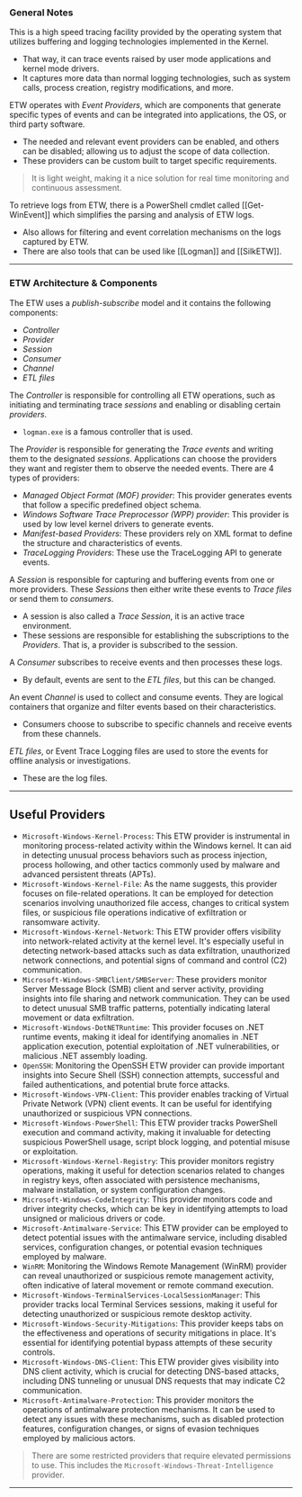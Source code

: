 ### General Notes

This is a high speed tracing facility provided by the operating system that utilizes buffering and logging technologies implemented in the Kernel.
- That way, it can trace events raised by user mode applications and kernel mode drivers.
- It captures more data than normal logging technologies, such as system calls, process creation, registry modifications, and more.

ETW operates with *Event Providers*, which are components that generate specific types of events and can be integrated into applications, the OS, or third party software.
- The needed and relevant event providers can be enabled, and others can be disabled; allowing us to adjust the scope of data collection. 
- These providers can be custom built to target specific requirements.

> It is light weight, making it a nice solution for real time monitoring and continuous assessment.

To retrieve logs from ETW, there is a PowerShell cmdlet called [[Get-WinEvent]] which simplifies the parsing and analysis of ETW logs.
- Also allows for filtering and event correlation mechanisms on the logs captured by ETW.
- There are also tools that can be used like [[Logman]] and [[SilkETW]].

---
### ETW Architecture & Components

The ETW uses a *publish-subscribe* model and it contains the following components:
- *Controller*
- *Provider*
- *Session*
- *Consumer*
- *Channel*
- *ETL files*

The *Controller* is responsible for controlling all ETW operations, such as initiating and terminating trace *sessions* and enabling or disabling certain *providers*.
- `logman.exe` is a famous controller that is used.

The *Provider* is responsible for generating the *Trace events* and writing them to the designated *sessions*. Applications can choose the providers they want and register them to observe the needed events. There are 4 types of providers:
- *Managed Object Format (MOF) provider*: This provider generates events that follow a specific predefined object schema.
- *Windows Software Trace Preprocessor (WPP) provider*: This provider is used by low level kernel drivers to generate events.
- *Manifest-based Providers*: These providers rely on XML format to define the structure and characteristics of events.
- *TraceLogging Providers*: These use the TraceLogging API to generate events.

A *Session* is responsible for capturing and buffering events from one or more providers. These *Sessions* then either write these events to *Trace files* or send them to *consumers*.
- A session is also called a *Trace Session*, it is an active trace environment.
- These sessions are responsible for establishing the subscriptions to the *Providers*. That is, a provider is subscribed to the session.

A *Consumer* subscribes to receive events and then processes these logs.
- By default, events are sent to the *ETL files*, but this can be changed.

An event *Channel* is used to collect and consume events. They are logical containers that organize and filter events based on their characteristics.
- Consumers choose to subscribe to specific channels and receive events from these channels.

*ETL files*, or Event Trace Logging files are used to store the events for offline analysis or investigations.
- These are the log files.

---
## Useful Providers

- `Microsoft-Windows-Kernel-Process`: This ETW provider is instrumental in monitoring process-related activity within the Windows kernel. It can aid in detecting unusual process behaviors such as process injection, process hollowing, and other tactics commonly used by malware and advanced persistent threats (APTs).
- `Microsoft-Windows-Kernel-File`: As the name suggests, this provider focuses on file-related operations. It can be employed for detection scenarios involving unauthorized file access, changes to critical system files, or suspicious file operations indicative of exfiltration or ransomware activity.
- `Microsoft-Windows-Kernel-Network`: This ETW provider offers visibility into network-related activity at the kernel level. It's especially useful in detecting network-based attacks such as data exfiltration, unauthorized network connections, and potential signs of command and control (C2) communication.
- `Microsoft-Windows-SMBClient/SMBServer`: These providers monitor Server Message Block (SMB) client and server activity, providing insights into file sharing and network communication. They can be used to detect unusual SMB traffic patterns, potentially indicating lateral movement or data exfiltration.
- `Microsoft-Windows-DotNETRuntime`: This provider focuses on .NET runtime events, making it ideal for identifying anomalies in .NET application execution, potential exploitation of .NET vulnerabilities, or malicious .NET assembly loading.
- `OpenSSH`: Monitoring the OpenSSH ETW provider can provide important insights into Secure Shell (SSH) connection attempts, successful and failed authentications, and potential brute force attacks.
- `Microsoft-Windows-VPN-Client`: This provider enables tracking of Virtual Private Network (VPN) client events. It can be useful for identifying unauthorized or suspicious VPN connections.
- `Microsoft-Windows-PowerShell`: This ETW provider tracks PowerShell execution and command activity, making it invaluable for detecting suspicious PowerShell usage, script block logging, and potential misuse or exploitation.
- `Microsoft-Windows-Kernel-Registry`: This provider monitors registry operations, making it useful for detection scenarios related to changes in registry keys, often associated with persistence mechanisms, malware installation, or system configuration changes.
- `Microsoft-Windows-CodeIntegrity`: This provider monitors code and driver integrity checks, which can be key in identifying attempts to load unsigned or malicious drivers or code.
- `Microsoft-Antimalware-Service`: This ETW provider can be employed to detect potential issues with the antimalware service, including disabled services, configuration changes, or potential evasion techniques employed by malware.
- `WinRM`: Monitoring the Windows Remote Management (WinRM) provider can reveal unauthorized or suspicious remote management activity, often indicative of lateral movement or remote command execution.
- `Microsoft-Windows-TerminalServices-LocalSessionManager`: This provider tracks local Terminal Services sessions, making it useful for detecting unauthorized or suspicious remote desktop activity.
- `Microsoft-Windows-Security-Mitigations`: This provider keeps tabs on the effectiveness and operations of security mitigations in place. It's essential for identifying potential bypass attempts of these security controls.
- `Microsoft-Windows-DNS-Client`: This ETW provider gives visibility into DNS client activity, which is crucial for detecting DNS-based attacks, including DNS tunneling or unusual DNS requests that may indicate C2 communication.
- `Microsoft-Antimalware-Protection`: This provider monitors the operations of antimalware protection mechanisms. It can be used to detect any issues with these mechanisms, such as disabled protection features, configuration changes, or signs of evasion techniques employed by malicious actors.

> There are some restricted providers that require elevated permissions to use. This includes the `Microsoft-Windows-Threat-Intelligence` provider.

---
